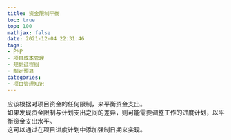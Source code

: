 ```yaml
---
title: 资金限制平衡
toc: true
top: 100
mathjax: false
date: 2021-12-04 22:31:46
tags:
- PMP
- 项目成本管理
- 规划过程组
- 制定预算
categories:
- 项目管理知识
---
```

应该根据对项目资金的任何限制，来平衡资金支出。  
如果发现资金限制与计划支出之间的差异，则可能需要调整工作的进度计划，以平衡资金支出水平。  
这可以通过在项目进度计划中添加强制日期来实现。
